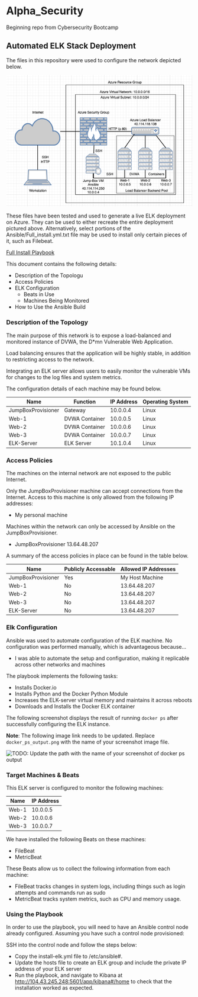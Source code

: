 # Alpha_Security
Beginning repo from Cybersecurity Bootcamp
## Automated ELK Stack Deployment

The files in this repository were used to configure the network depicted below.

![Network Diagram Pre Elk](Diagrams/Week_12_Network_Digram_Pre_ELK.png)

These files have been tested and used to generate a live ELK deployment on Azure. They can be used to either recreate the entire deployment pictured above. Alternatively, select portions of the Ansible/Full_install.yml.txt file may be used to install only certain pieces of it, such as Filebeat.

[Full Install Playbook](Ansible/Full_install.yml.txt)

This document contains the following details:
- Description of the Topologu
- Access Policies
- ELK Configuration
  - Beats in Use
  - Machines Being Monitored
- How to Use the Ansible Build


### Description of the Topology

The main purpose of this network is to expose a load-balanced and monitored instance of DVWA, the D*mn Vulnerable Web Application.

Load balancing ensures that the application will be highly stable, in addition to restricting access to the network.

Integrating an ELK server allows users to easily monitor the vulnerable VMs for changes to the log files and system metrics.

The configuration details of each machine may be found below.

| Name               | Function       | IP Address | Operating System |
|--------------------|----------------|------------|------------------|
| JumpBoxProvisioner | Gateway        | 10.0.0.4   | Linux            |
| Web-1              | DVWA Container | 10.0.0.5   | Linux            |
| Web-2              | DVWA Container | 10.0.0.6   | Linux            |
| Web-3              | DVWA Container | 10.0.0.7   | Linux            |
| ELK-Server         | ELK Server     | 10.1.0.4   | Linux            |

### Access Policies

The machines on the internal network are not exposed to the public Internet. 

Only the JumpBoxProvisioner machine can accept connections from the Internet. Access to this machine is only allowed from the following IP addresses:
- My personal machine

Machines within the network can only be accessed by Ansible on the JumpBoxProvisioner.
- JumpBoxProvisioner 13.64.48.207

A summary of the access policies in place can be found in the table below.

| Name               | Publicly Accessable | Allowed IP Addresses |
|--------------------|---------------------|----------------------|
| JumpBoxProvisioner | Yes                 | My Host Machine      |
| Web-1              | No                  | 13.64.48.207         |
| Web-2              | No                  | 13.64.48.207         |
| Web-3              | No                  | 13.64.48.207         |
| ELK-Server         | No                  | 13.64.48.207         |

### Elk Configuration

Ansible was used to automate configuration of the ELK machine. No configuration was performed manually, which is advantageous because...
- I was able to automate the setup and configuration, making it replicable across other networks and machines

The playbook implements the following tasks:
- Installs Docker.io
- Installs Python and the Docker Python Module
- Increases the ELK-server virtual memory and maintains it across reboots
- Downloads and Installs the Docker ELK container

The following screenshot displays the result of running `docker ps` after successfully configuring the ELK instance.

**Note**: The following image link needs to be updated. Replace `docker_ps_output.png` with the name of your screenshot image file.  


![TODO: Update the path with the name of your screenshot of docker ps output](Images/docker_ps_output.png)

### Target Machines & Beats
This ELK server is configured to monitor the following machines:

| Name  | IP Address |
|-------|------------|
| Web-1 | 10.0.0.5   |
| Web-2 | 10.0.0.6   |
| Web-3 | 10.0.0.7   |

We have installed the following Beats on these machines:
- FileBeat
- MetricBeat

These Beats allow us to collect the following information from each machine:
- FileBeat tracks changes in system logs, including things such as login attempts and commands run as sudo
- MetricBeat tracks system metrics, such as CPU and memory usage.

### Using the Playbook
In order to use the playbook, you will need to have an Ansible control node already configured. Assuming you have such a control node provisioned: 

SSH into the control node and follow the steps below:
- Copy the install-elk.yml file to /etc/ansible#.
- Update the hosts file to create an ELK group and include the private IP address of your ELK server 
- Run the playbook, and navigate to Kibana at http://104.43.245.248:5601/app/kibana#/home to check that the installation worked as expected.
